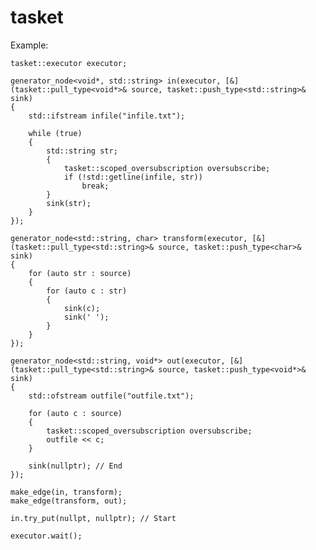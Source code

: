 tasket
======


Example:
	
	tasket::executor executor;

	generator_node<void*, std::string> in(executor, [&](tasket::pull_type<void*>& source, tasket::push_type<std::string>& sink)
	{
		std::ifstream infile("infile.txt");

		while (true)
		{
			std::string str;
			{					
				tasket::scoped_oversubscription oversubscribe;
				if (!std::getline(infile, str))
					break;
			}
			sink(str);
		}
	});

	generator_node<std::string, char> transform(executor, [&](tasket::pull_type<std::string>& source, tasket::push_type<char>& sink)
	{
		for (auto str : source)
		{
			for (auto c : str)
			{
				sink(c);
				sink(' ');
			}
		}
	});

	generator_node<std::string, void*> out(executor, [&](tasket::pull_type<std::string>& source, tasket::push_type<void*>& sink)
	{
		std::ofstream outfile("outfile.txt");

		for (auto c : source)
		{
			tasket::scoped_oversubscription oversubscribe;
			outfile << c;
		}

		sink(nullptr); // End
	});

	make_edge(in, transform);
	make_edge(transform, out);

	in.try_put(nullpt, nullptr); // Start

	executor.wait();